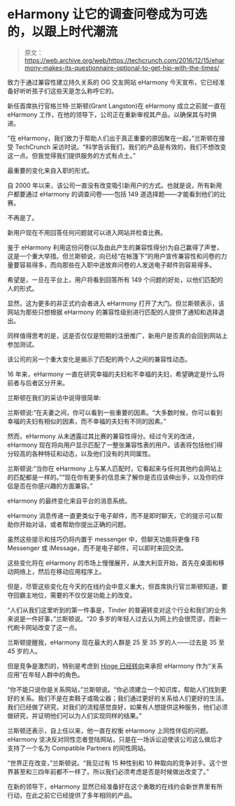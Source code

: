 # eHarmony 让它的调查问卷成为可选的，以跟上时代潮流

> 原文：<https://web.archive.org/web/https://techcrunch.com/2016/12/15/eharmony-makes-its-questionnaire-optional-to-get-hip-with-the-times/>

致力于通过兼容性建立持久关系的 OG 交友网站 eHarmony 今天宣布，它已经准备好听听孩子们这些天是怎么称呼它的。

新任首席执行官格兰特·兰斯顿(Grant Langston)在 eHarmony 成立之前就一直在 eHarmony 工作，在他的领导下，公司正在重新审视其产品，以确保其与时俱进。

“在 eHarmony，我们致力于帮助人们出于真正重要的原因聚在一起，”兰斯顿在接受 TechCrunch 采访时说。“科学告诉我们，我们的产品是有效的，我们不想改变这一点。但我觉得我们提供服务的方式有点土。”

最重要的变化来自入职的形式。

自 2000 年以来，该公司一直没有改变吸引新用户的方式。也就是说，所有新用户都要通过 eHarmony 的调查问卷——包括 149 道选择题——才能看到他们的比赛。

不再是了。

新用户现在不用回答任何问题就可以进入网站并检查比赛。

鉴于 eHarmony 利用这份问卷(以及由此产生的兼容性得分)为自己赢得了声誉，这是一个重大举措。但兰斯顿说，向已经“在帐篷下”的用户宣传兼容性和问卷的力量要容易得多，而向那些在入职中途放弃问卷的人发送电子邮件则容易得多。

希望是，一旦在平台上，用户将看到回答所有 149 个问题的好处，以他们匹配的人的形式。

显然，这为更多的非正式约会者进入 eHarmony 打开了大门。但兰斯顿表示，该网站为那些只想根据 eHarmony 的兼容性级别进行匹配的人提供了通知和选择退出。

同样值得思考的是，这是否仅仅是短期的注册推广，新用户是否真的会回到网站上参加测试。

该公司的另一个重大变化是揭示了匹配的两个人之间的兼容性动态。

16 年来，eHarmony 一直在研究幸福的夫妇和不幸福的夫妇，希望确定是什么将前者与后者区分开来。

兰斯顿在我们的采访中说得很简单:

兰斯顿说:“在夫妻之间，你可以看到一些重要的因素。“大多数时候，你可以看到幸福的夫妇有相似的因素，而不幸福的夫妇有不同的因素。”

然而，eHarmony 从未透露过其比赛的兼容性得分。经过今天的改进，eHarmony 现在将向用户显示匹配了一整张兼容性表的用户。该表将包括他们得分较高的各种特征和动态，以及他们没有的共同属性。

兰斯顿说:“当你在 eHarmony 上与某人匹配时，它看起来与任何其他约会网站上的匹配都是一样的。”“现在你有更多的信息来了解你是否应该伸出手，以及你的伴侣是否在你感兴趣的方面兼容。”

eHarmony 的最终变化来自平台的消息系统。

eHarmony 消息传递一直更类似于电子邮件，而不是即时聊天，它的提示可以帮助你开始对话，或者帮助你提出正确的问题。

虽然这些提示和技巧仍将内置于 messenger 中，但聊天功能将更像 FB Messenger 或 iMessage，而不是电子邮件，可以即时来回交流。

这些变化将在 eHarmony 的市场上慢慢展开，从澳大利亚开始，首先在桌面和移动网络上，然后在移动应用程序上。

但是，尽管这些变化在今天的在线约会中意义重大，但首席执行官兰斯顿知道，要夺回霸主地位，需要的不仅仅是功能上的改变。

“人们从我们这里听到的第一件事是，Tinder 的普遍转变对这个行业和我们的业务来说是一件好事，”兰斯顿说。“20 多岁的年轻人过去认为网上约会很荒谬，而新一代刷卡网站改变了这一点。

兰斯顿提醒我，eHarmony 现在最大的人群是 25 至 35 岁的人——过去是 35 至 45 岁的人。

但是竞争是激烈的，特别是考虑到 [Hinge 已经转向](https://web.archive.org/web/20230406171243/https://techcrunch.com/2016/10/11/the-new-hinge-focused-exclusively-on-real-relationships-now-costs-7month/)来承担 eHarmony 作为“关系应用”在年轻人群中的角色。

“你不能只说你是关系网站，”兰斯顿说。“你必须建立一个知识库，帮助人们找到更好的关系。我们不是在卖鞋子或吸尘器；我们通过更好的关系给人们更好的生活。我们已经做了研究，对我们的流程感觉良好，如果有人想提供这种服务，他们必须做研究，并证明他们可以为人们实现同样的结果。”

兰斯顿还表示，自上任以来，他一直在权衡 eHarmony 上同性伴侣的问题。eHarmony 坚决反对同性恋者登陆网站，只是在一场诉讼迫使该公司这么做后才支持了一个名为 Compatible Partners 的同性网站。

“世界正在改变，”兰斯顿说。“我见过有 15 种性别和 10 种取向的竞争对手。这个世界甚至和三四年前都不一样了。所以我们必须考虑是否是时候做出改变了。”

在新的领导下，eHarmony 显然已经准备好在这个勇敢的在线约会新世界里有所行动，在此之前它已经提供了多年相同的产品。